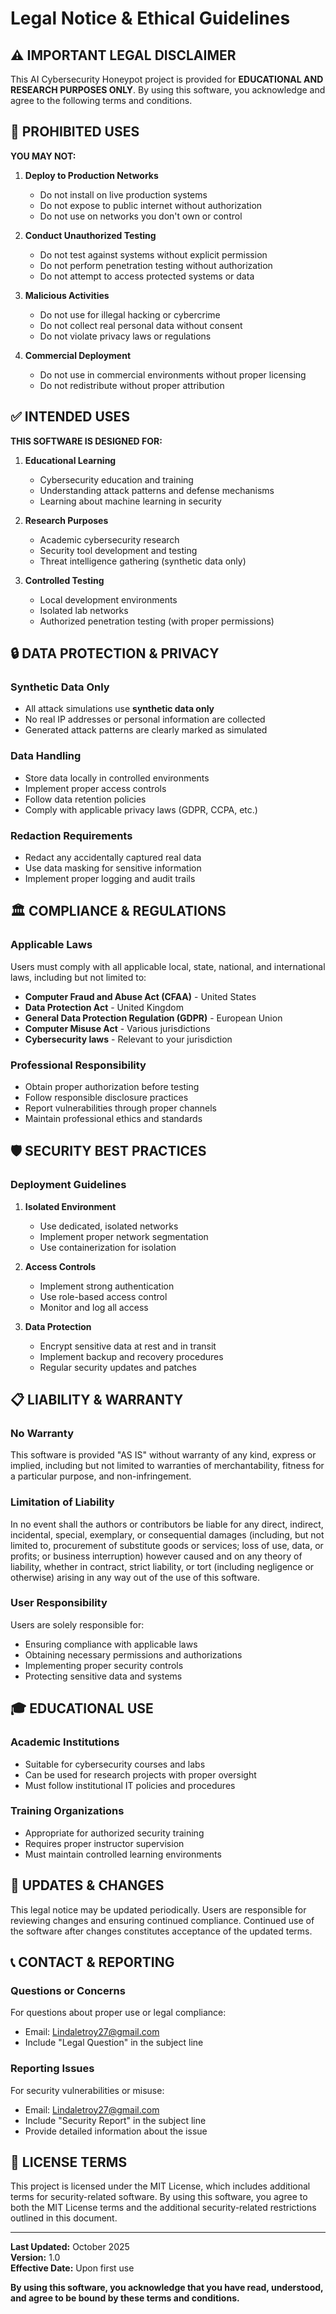 # Legal Notice & Ethical Guidelines

## ⚠️ IMPORTANT LEGAL DISCLAIMER

This AI Cybersecurity Honeypot project is provided for **EDUCATIONAL AND RESEARCH PURPOSES ONLY**. By using this software, you acknowledge and agree to the following terms and conditions.

## 🚫 PROHIBITED USES

**YOU MAY NOT:**

1. **Deploy to Production Networks**
   - Do not install on live production systems
   - Do not expose to public internet without authorization
   - Do not use on networks you don't own or control

2. **Conduct Unauthorized Testing**
   - Do not test against systems without explicit permission
   - Do not perform penetration testing without authorization
   - Do not attempt to access protected systems or data

3. **Malicious Activities**
   - Do not use for illegal hacking or cybercrime
   - Do not collect real personal data without consent
   - Do not violate privacy laws or regulations

4. **Commercial Deployment**
   - Do not use in commercial environments without proper licensing
   - Do not redistribute without proper attribution

## ✅ INTENDED USES

**THIS SOFTWARE IS DESIGNED FOR:**

1. **Educational Learning**
   - Cybersecurity education and training
   - Understanding attack patterns and defense mechanisms
   - Learning about machine learning in security

2. **Research Purposes**
   - Academic cybersecurity research
   - Security tool development and testing
   - Threat intelligence gathering (synthetic data only)

3. **Controlled Testing**
   - Local development environments
   - Isolated lab networks
   - Authorized penetration testing (with proper permissions)

## 🔒 DATA PROTECTION & PRIVACY

### Synthetic Data Only
- All attack simulations use **synthetic data only**
- No real IP addresses or personal information are collected
- Generated attack patterns are clearly marked as simulated

### Data Handling
- Store data locally in controlled environments
- Implement proper access controls
- Follow data retention policies
- Comply with applicable privacy laws (GDPR, CCPA, etc.)

### Redaction Requirements
- Redact any accidentally captured real data
- Use data masking for sensitive information
- Implement proper logging and audit trails

## 🏛️ COMPLIANCE & REGULATIONS

### Applicable Laws
Users must comply with all applicable local, state, national, and international laws, including but not limited to:

- **Computer Fraud and Abuse Act (CFAA)** - United States
- **Data Protection Act** - United Kingdom
- **General Data Protection Regulation (GDPR)** - European Union
- **Computer Misuse Act** - Various jurisdictions
- **Cybersecurity laws** - Relevant to your jurisdiction

### Professional Responsibility
- Obtain proper authorization before testing
- Follow responsible disclosure practices
- Report vulnerabilities through proper channels
- Maintain professional ethics and standards

## 🛡️ SECURITY BEST PRACTICES

### Deployment Guidelines
1. **Isolated Environment**
   - Use dedicated, isolated networks
   - Implement proper network segmentation
   - Use containerization for isolation

2. **Access Controls**
   - Implement strong authentication
   - Use role-based access control
   - Monitor and log all access

3. **Data Protection**
   - Encrypt sensitive data at rest and in transit
   - Implement backup and recovery procedures
   - Regular security updates and patches

## 📋 LIABILITY & WARRANTY

### No Warranty
This software is provided "AS IS" without warranty of any kind, express or implied, including but not limited to warranties of merchantability, fitness for a particular purpose, and non-infringement.

### Limitation of Liability
In no event shall the authors or contributors be liable for any direct, indirect, incidental, special, exemplary, or consequential damages (including, but not limited to, procurement of substitute goods or services; loss of use, data, or profits; or business interruption) however caused and on any theory of liability, whether in contract, strict liability, or tort (including negligence or otherwise) arising in any way out of the use of this software.

### User Responsibility
Users are solely responsible for:
- Ensuring compliance with applicable laws
- Obtaining necessary permissions and authorizations
- Implementing proper security controls
- Protecting sensitive data and systems

## 🎓 EDUCATIONAL USE

### Academic Institutions
- Suitable for cybersecurity courses and labs
- Can be used for research projects with proper oversight
- Must follow institutional IT policies and procedures

### Training Organizations
- Appropriate for authorized security training
- Requires proper instructor supervision
- Must maintain controlled learning environments

## 🔄 UPDATES & CHANGES

This legal notice may be updated periodically. Users are responsible for reviewing changes and ensuring continued compliance. Continued use of the software after changes constitutes acceptance of the updated terms.

## 📞 CONTACT & REPORTING

### Questions or Concerns
For questions about proper use or legal compliance:
- Email: Lindaletroy27@gmail.com
- Include "Legal Question" in the subject line

### Reporting Issues
For security vulnerabilities or misuse:
- Email: Lindaletroy27@gmail.com
- Include "Security Report" in the subject line
- Provide detailed information about the issue

## 📄 LICENSE TERMS

This project is licensed under the MIT License, which includes additional terms for security-related software. By using this software, you agree to both the MIT License terms and the additional security-related restrictions outlined in this document.

---

**Last Updated:** October 2025  
**Version:** 1.0  
**Effective Date:** Upon first use

**By using this software, you acknowledge that you have read, understood, and agree to be bound by these terms and conditions.**
